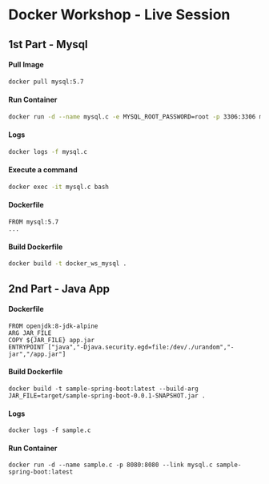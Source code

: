 # Docker Workshop - Live Session

## 1st Part - Mysql
#### Pull Image
```sh
docker pull mysql:5.7
```
#### Run Container
```sh
docker run -d --name mysql.c -e MYSQL_ROOT_PASSWORD=root -p 3306:3306 mysql:5.7
```
#### Logs
```sh
docker logs -f mysql.c
```
#### Execute a command
```sh
docker exec -it mysql.c bash
```
#### Dockerfile
```
FROM mysql:5.7
...
```
#### Build Dockerfile
```sh
docker build -t docker_ws_mysql .
```
## 2nd Part - Java App
#### Dockerfile
```
FROM openjdk:8-jdk-alpine
ARG JAR_FILE
COPY ${JAR_FILE} app.jar
ENTRYPOINT ["java","-Djava.security.egd=file:/dev/./urandom","-jar","/app.jar"]
```
#### Build Dockerfile
```
docker build -t sample-spring-boot:latest --build-arg JAR_FILE=target/sample-spring-boot-0.0.1-SNAPSHOT.jar .
```
#### Logs
```
docker logs -f sample.c
```
#### Run Container
```
docker run -d --name sample.c -p 8080:8080 --link mysql.c sample-spring-boot:latest
```
